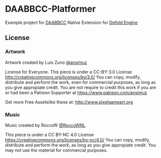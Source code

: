 # DAABBCC-Platformer

Example project for [DAABBCC](https://github.com/selimanac/DAABBCC) Native Extension for [Defold Engine](https://www.defold.com/)

## License

### Artwork
Artwork created by Luis Zuno [@ansimuz](https://twitter.com/ansimuz)

License for Everyone. This piece is under a CC-BY-3.0 License http://creativecommons.org/licenses/by/3.0/ You can copy, modify, distribute and perform the work, even for commercial purposes, as long as you give appropiate credit. You are not require to credit this work if you are or had been a Patreon Supporter at https://www.patreon.com/ansimuz

Get more Free Assetslike these at: http://www.pixelgameart.org

### Music

Music created by RoccoW [@RoccoWNL](https://twitter.com/RoccoWNL)

This piece is under a CC BY-NC 4.0 License https://creativecommons.org/licenses/by-nc/4.0/ You can copy, modify, distribute and perform the work, as long as you give appropiate credit. You may not use the material for commercial purposes. 
